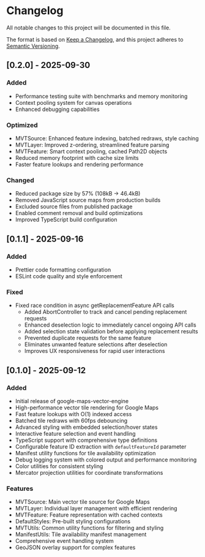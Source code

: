 # Changelog

All notable changes to this project will be documented in this file.

The format is based on [Keep a Changelog](https://keepachangelog.com/en/1.0.0/),
and this project adheres to [Semantic Versioning](https://semver.org/spec/v2.0.0.html).

## [0.2.0] - 2025-09-30

### Added
- Performance testing suite with benchmarks and memory monitoring
- Context pooling system for canvas operations
- Enhanced debugging capabilities

### Optimized
- MVTSource: Enhanced feature indexing, batched redraws, style caching
- MVTLayer: Improved z-ordering, streamlined feature parsing
- MVTFeature: Smart context pooling, cached Path2D objects
- Reduced memory footprint with cache size limits
- Faster feature lookups and rendering performance

### Changed
- Reduced package size by 57% (108kB → 46.4kB)
- Removed JavaScript source maps from production builds
- Excluded source files from published package
- Enabled comment removal and build optimizations
- Improved TypeScript build configuration

## [0.1.1] - 2025-09-16

### Added
- Prettier code formatting configuration
- ESLint code quality and style enforcement

### Fixed
- Fixed race condition in async getReplacementFeature API calls
  - Added AbortController to track and cancel pending replacement requests
  - Enhanced deselection logic to immediately cancel ongoing API calls
  - Added selection state validation before applying replacement results
  - Prevented duplicate requests for the same feature
  - Eliminates unwanted feature selections after deselection
  - Improves UX responsiveness for rapid user interactions

## [0.1.0] - 2025-09-12

### Added
- Initial release of google-maps-vector-engine
- High-performance vector tile rendering for Google Maps
- Fast feature lookups with O(1) indexed access
- Batched tile redraws with 60fps debouncing
- Advanced styling with embedded selection/hover states
- Interactive feature selection and event handling
- TypeScript support with comprehensive type definitions
- Configurable feature ID extraction with `defaultFeatureId` parameter
- Manifest utility functions for tile availability optimization
- Debug logging system with colored output and performance monitoring
- Color utilities for consistent styling
- Mercator projection utilities for coordinate transformations

### Features
- MVTSource: Main vector tile source for Google Maps
- MVTLayer: Individual layer management with efficient rendering
- MVTFeature: Feature representation with cached contexts
- DefaultStyles: Pre-built styling configurations
- MVTUtils: Common utility functions for filtering and styling
- ManifestUtils: Tile availability manifest management
- Comprehensive event handling system
- GeoJSON overlay support for complex features
